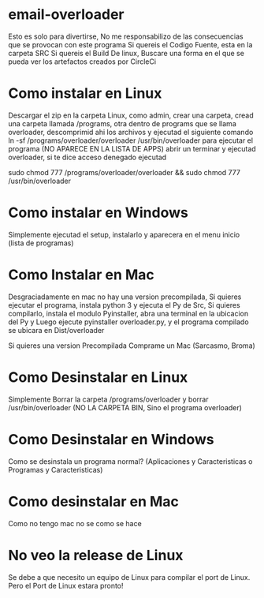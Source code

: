 # email-overloader
Esto es solo para divertirse, No me responsabilizo de las consecuencias que se provocan con este programa
Si quereis el Codigo Fuente, esta en la carpeta SRC
Si quereis el Build De linux, Buscare una forma en el que se pueda ver los artefactos creados por CircleCi
# Como instalar en Linux
Descargar el zip en la carpeta Linux, como admin, crear una carpeta, cread una carpeta llamada /programs, otra dentro de programs que se llama overloader, descomprimid ahi los archivos y ejecutad el siguiente comando
ln -sf /programs/overloader/overloader /usr/bin/overloader
para ejecutar el programa (NO APARECE EN LA LISTA DE APPS) abrir un terminar y ejecutad overloader, si te dice acceso denegado ejecutad

sudo chmod 777 /programs/overloader/overloader && sudo chmod 777 /usr/bin/overloader
# Como instalar en Windows

Simplemente ejecutad el setup, instalarlo y aparecera en el menu inicio (lista de programas)

# Como Instalar en Mac
Desgraciadamente en mac no hay una version precompilada, Si quieres ejecutar el programa, instala python 3 y ejecuta el Py de Src, Si quieres compilarlo, instala el modulo Pyinstaller, abra una terminal en la ubicacion del Py y Luego ejecute pyinstaller overloader.py, y el programa compilado se ubicara en Dist/overloader

Si quieres una version Precompilada Comprame un Mac (Sarcasmo, Broma)

# Como Desinstalar en Linux
Simplemente Borrar la carpeta /programs/overloader y borrar /usr/bin/overloader (NO LA CARPETA BIN, Sino el programa overloader)

# Como Desinstalar en Windows
Como se desinstala un programa normal? (Aplicaciones y Caracteristicas o Programas y Caracteristicas)

# Como desinstalar en Mac
Como no tengo mac no se como se hace

# No veo la release de Linux
Se debe a que necesito un equipo de Linux para compilar el port de Linux. Pero el Port de Linux estara pronto!
